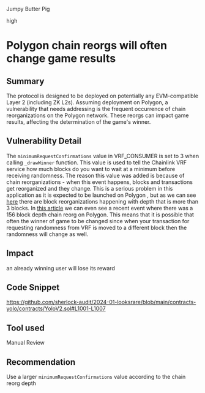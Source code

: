 Jumpy Butter Pig

high

# Polygon chain reorgs will often change game results

## Summary
The protocol is designed to be deployed on potentially any EVM-compatible Layer 2 (including ZK L2s). Assuming deployment on Polygon, a vulnerability that needs addressing is the frequent occurrence of chain reorganizations on the Polygon network. These reorgs can impact game results, affecting the determination of the game's winner.
## Vulnerability Detail
The `minimumRequestConfirmations` value in VRF_CONSUMER is set to 3 when calling `_drawWinner` function. This value is used to tell the Chainlink VRF service how much blocks do you want to wait at a minimum before receiving randomness. The reason this value was added is because of chain reorganizations - when this event happens, blocks and transactions get reorganized and they change. This is a serious problem in this application as it is expected to be launched on Polygon , but as we can see [here](https://polygonscan.com/blocks_forked) there are  block reorganizations happening with depth that is more than 3 blocks. In [this article](https://protos.com/polygon-hit-by-157-block-reorg-despite-hard-fork-to-reduce-reorgs/) we can even see a recent event where there was a 156 block depth chain reorg on Polygon. This means that it is possible that often the winner of game to be changed since when your transaction for requesting randomness from VRF is moved to a different block then the randomness will change as well.
## Impact
an already winning user will lose its reward
## Code Snippet
https://github.com/sherlock-audit/2024-01-looksrare/blob/main/contracts-yolo/contracts/YoloV2.sol#L1001-L1007
## Tool used

Manual Review

## Recommendation
Use a larger  `minimumRequestConfirmations`  value  according to the chain reorg depth